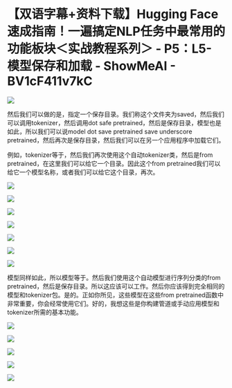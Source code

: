 # 【双语字幕+资料下载】Hugging Face速成指南！一遍搞定NLP任务中最常用的功能板块＜实战教程系列＞ - P5：L5- 模型保存和加载 - ShowMeAI - BV1cF411v7kC

![](img/817174280d909f0224e01af2e91bb7b6_0.png)

然后我们可以做的是，指定一个保存目录。我们称这个文件夹为saved，然后我们可以调用tokenizer，然后调用dot safe pretrained，然后是保存目录，模型也是如此，所以我们可以说model dot save pretrained save underscore pretrained，然后再次是保存目录，然后我们可以在另一个应用程序中加载它们。

例如，tokenizer等于，然后我们再次使用这个自动tokenizer类，然后是from pretrained，在这里我们可以给它一个目录。因此这个from pretrained我们可以给它一个模型名称，或者我们可以给它这个目录，再次。

![](img/817174280d909f0224e01af2e91bb7b6_2.png)

![](img/817174280d909f0224e01af2e91bb7b6_3.png)

![](img/817174280d909f0224e01af2e91bb7b6_4.png)

![](img/817174280d909f0224e01af2e91bb7b6_5.png)

![](img/817174280d909f0224e01af2e91bb7b6_6.png)

![](img/817174280d909f0224e01af2e91bb7b6_7.png)

![](img/817174280d909f0224e01af2e91bb7b6_8.png)

模型同样如此，所以模型等于。然后我们使用这个自动模型进行序列分类的from pretrained，然后是保存目录。所以这应该可以工作。然后你应该得到完全相同的模型和tokenizer包。是的。正如你所见，这些模型在这些from pretrained函数中非常重要，你会经常使用它们。好的，我想这些是你构建管道或手动应用模型和tokenizer所需的基本功能。

![](img/817174280d909f0224e01af2e91bb7b6_10.png)

![](img/817174280d909f0224e01af2e91bb7b6_11.png)

![](img/817174280d909f0224e01af2e91bb7b6_12.png)

![](img/817174280d909f0224e01af2e91bb7b6_13.png)

![](img/817174280d909f0224e01af2e91bb7b6_14.png)
